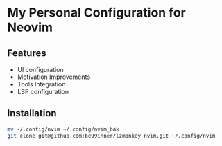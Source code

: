 # My Personal Configuration for Neovim

## Features

- UI configuration
- Motivation Improvements
- Tools Integration
- LSP configuration

## Installation

```bash
mv ~/.config/nvim ~/.config/nvim_bak
git clone git@github.com:be99inner/lzmonkey-nvim.git ~/.config/nvim
```
